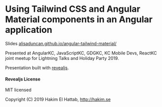 # Using Tailwind CSS and Angular Material components in an Angular application

Slides [alisaduncan.github.io/angular-tailwind-material/](https://alisaduncan.github.io/angular-tailwind-material/)

Presented at AngularKC, JavaScriptKC, GDGKC, KC Mobile Devs, ReactKC joint meetup for Lightning Talks and Holiday Party 2019.

Presentation built with [revealjs](http://revealjs.com/).


#### Revealjs License
MIT licensed

Copyright (C) 2019 Hakim El Hattab, http://hakim.se
